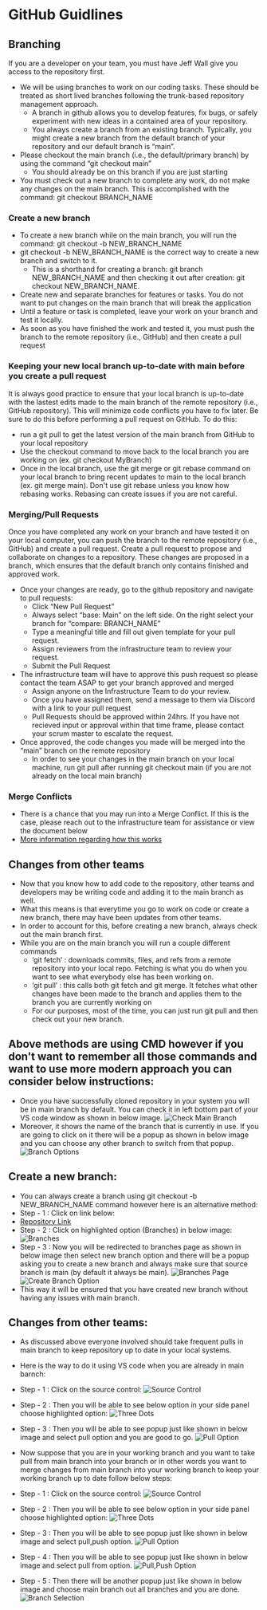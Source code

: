 # GitHub Guidlines
## Branching
If you are a developer on your team, you must have Jeff Wall give you access to the repository first.

* We will be using branches to work on our coding tasks. These should be treated as short lived branches following the trunk-based repository management approach.  
    - A branch in github allows you to develop features, fix bugs, or safely experiment with new ideas in a contained area of your repository. 
    - You always create a branch from an existing branch. Typically, you might create a new branch from the default branch of your repository and our default branch is “main”. 
* Please checkout the main branch (i.e., the default/primary branch) by using the command “git checkout main” 
    - You should already be on this branch if you are just starting
* You must check out a new branch to complete any work, do not make any changes on the main branch. This is accomplished with the command: git checkout BRANCH_NAME 
### Create a new branch 
* To create a new branch while on the main branch, you will run the command: git checkout -b  NEW_BRANCH_NAME
* git checkout -b NEW_BRANCH_NAME is the correct way to create a new branch and switch to it. 
    - This is a shorthand for creating a branch: git branch NEW_BRANCH_NAME and then checking it out after creation: git checkout NEW_BRANCH_NAME.
* Create new and separate branches for features or tasks. You do not want to put changes on the main branch that will break the application
* Until a feature or task is completed, leave your work on your branch and test it locally.
* As soon as you have finished the work and tested it, you must push the branch to the remote repository (i.e., GitHub) and then create a pull request

### Keeping your new local branch up-to-date with main before you create a pull request
It is always good practice to ensure that your local branch is up-to-date with the lastest edits made to the main branch of the remote repository (i.e., GitHub repository). This will minimize code conflicts you have to fix later. Be sure to do this before performing a pull request on GitHub. To do this:
* run a git pull to get the latest version of the main branch from GitHub to your local repository
* Use the checkout command to move back to the local branch you are working on (ex. git checkout MyBranch)
* Once in the local branch, use the git merge or git rebase command on your local branch to bring recent updates to main to the local branch (ex. git merge main). Don't use git rebase unless you know how rebasing works. Rebasing can create issues if you are not careful.

### Merging/Pull Requests
Once you have completed any work on your branch and have tested it on your local computer, you can push the branch to the remote repository (i.e., GitHub) and create a pull request. Create a pull request to propose and collaborate on changes to a repository. These changes are proposed in a branch, which ensures that the default branch only contains finished and approved work.
* Once your changes are ready, go to the github repository and navigate to pull requests: 
    - Click “New Pull Request”
    - Always select “base: Main” on the left side.  On the right select your branch for “compare: BRANCH_NAME”
    - Type a meaningful title and fill out given template for your pull request.
    - Assign reviewers from the infrastructure team to review your request.
    - Submit the Pull Request
* The infrastructure team will have to approve this push request so please contact the team ASAP to get your branch approved and merged
    - Assign anyone on the Infrastructure Team to do your review. 
    - Once you have assigned them, send a message to them via Discord with a link to your pull request
    - Pull Requests should be approved within 24hrs. If you have not recieved input or approval within that time frame, please contact your scrum master to escalate the request.
* Once approved, the code changes you made will be merged into the “main” branch on the remote repository
    - In order to see your changes in the main branch on your local machine, run git pull after running git checkout main (if you are not already on the local main branch)
### Merge Conflicts
* There is a chance that you may run into a Merge Conflict. If this is the case, please reach out to the infrastructure team for assistance or view the document below
* [More information regarding how this works](https://docs.github.com/en/pull-requests/collaborating-with-pull-requests/proposing-changes-to-your-work-with-pull-requests/creating-a-pull-request)

## Changes from other teams
* Now that you know how to add code to the repository, other teams and developers may be writing code and adding it to the main branch as well. 
* What this means is that everytime you go to work on code or create a new branch, there may have been updates from other teams. 
* In order to account for this, before creating a new branch, always check out the main branch first. 
* While you are on the main branch you will run a couple different commands
    - ‘git fetch’ : downloads commits, files, and refs from a remote repository into your local repo. Fetching is what you do when you want to see what everybody else has been working on.
    - ‘git pull’ : this calls both git fetch and git merge. It fetches what other changes have been made to the branch and applies them to the branch you are currently working on
    - For our purposes, most of the time, you can just run git pull and then check out your new branch. 



## Above methods are using CMD however if you don't want to remember all those commands and want to use more modern approach you can consider below instructions:

* Once you have successfully cloned repository in your system you will be in main branch by default. You can check it in left bottom part of your VS code window as shown in below image.
![Check Main Branch](https://github.com/jeffreywallphd/AutoProphet/blob/Git_Dco_Update/auto-prophet/src/Asset/Image/check_branch.png)
* Moreover, it shows the name of the branch that is currently in use. If you are going to click on it there will be a popup as shown in below image and you can choose any other branch to switch from that popup.
![Branch Options](https://github.com/jeffreywallphd/AutoProphet/blob/Git_Dco_Update/auto-prophet/src/Asset/Image/branch_options.png)

## Create a new branch:
* You can always create a branch using git checkout -b  NEW_BRANCH_NAME command however here is an alternative method:
* Step - 1 : Click on link below:
* [Repository Link](https://github.com/jeffreywallphd/AutoProphet)
* Step - 2 : Click on highlighted option (Branches) in below image:
![Branches](https://github.com/jeffreywallphd/AutoProphet/blob/Git_Dco_Update/auto-prophet/src/Asset/Image/branches.png)
* Step - 3 : Now you will be redirected to branches page as shown in below image then select new branch option and there will be a popup asking you to create a new branch and always make sure that source branch is main (by default it always be main).
![Branches Page](https://github.com/jeffreywallphd/AutoProphet/blob/Git_Dco_Update/auto-prophet/src/Asset/Image/branches_page.png)
![Create Branch Option](https://github.com/jeffreywallphd/AutoProphet/blob/Git_Dco_Update/auto-prophet/src/Asset/Image/create_branch.png)   
* This way it will be ensured that you have created new branch without having any issues with main branch. 

## Changes from other teams:
* As discussed above everyone involved should take frequent pulls in main branch to keep repository up to date in your local systems.

* Here is the way to do it using VS code when you are already in main barnch:
* Step - 1 : Click on the source control:
![Source Control](https://github.com/jeffreywallphd/AutoProphet/blob/Git_Dco_Update/auto-prophet/src/Asset/Image/Source_control.png)
* Step - 2 : Then you will be able to see below option in your side panel choose highlighted option:
![Three Dots](https://github.com/jeffreywallphd/AutoProphet/blob/Git_Dco_Update/auto-prophet/src/Asset/Image/three_dots.png)  
* Step - 3 : Then you will be able to see popup just like shown in below image and select pull option and you are good to go.
![Pull Option](https://github.com/jeffreywallphd/AutoProphet/blob/Git_Dco_Update/auto-prophet/src/Asset/Image/pull.png)

* Now suppose that you are in your working branch and you want to take pull from main branch into your branch or in other words you want to merge changes from main branch into your working branch to keep your working branch up to date follow below steps:
* Step - 1 : Click on the source control:
![Source Control](https://github.com/jeffreywallphd/AutoProphet/blob/Git_Dco_Update/auto-prophet/src/Asset/Image/Source_control.png)
* Step - 2 : Then you will be able to see below option in your side panel choose highlighted option:
![Three Dots](https://github.com/jeffreywallphd/AutoProphet/blob/Git_Dco_Update/auto-prophet/src/Asset/Image/three_dots.png)  
* Step - 3 : Then you will be able to see popup just like shown in below image and select pull,push option.
![Pull Option](https://github.com/jeffreywallphd/AutoProphet/blob/Git_Dco_Update/auto-prophet/src/Asset/Image/pull.png)
* Step - 4 : Then you will be able to see popup just like shown in below image and select pull from option.
![Pull,Push Option](https://github.com/jeffreywallphd/AutoProphet/blob/Git_Dco_Update/auto-prophet/src/Asset/Image/pull_from.png)
* Step - 5 : Then there will be another popup just like shown in below image and choose main branch out all branches and you are done.
![Branch Selection](https://github.com/jeffreywallphd/AutoProphet/blob/Git_Dco_Update/auto-prophet/src/Asset/Image/branch_select.png) 